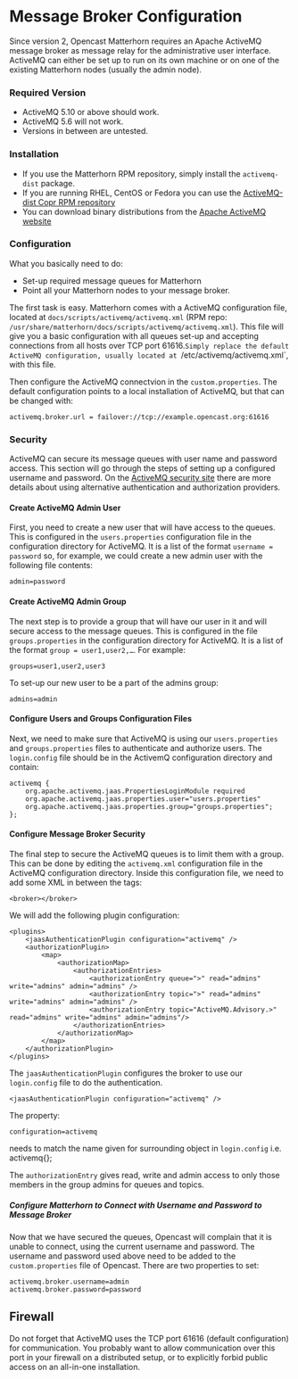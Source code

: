 Message Broker Configuration
============================

Since version 2, Opencast Matterhorn requires an Apache ActiveMQ message broker as message relay for the administrative
user interface. ActiveMQ can either be set up to run on its own machine or on one of the existing Matterhorn nodes
(usually the admin node).

### Required Version

 - ActiveMQ 5.10 or above should work.
 - ActiveMQ 5.6 will not work.
 - Versions in between are untested.


### Installation

 - If you use the Matterhorn RPM repository, simply install the `activemq-dist` package.
 - If you are running RHEL, CentOS or Fedora you can use the [ActiveMQ-dist Copr RPM repository
   ](https://copr.fedoraproject.org/coprs/lkiesow/apache-activemq-dist/)
 - You can download binary distributions from the [Apache ActiveMQ website](http://activemq.apache.org/download.html)


### Configuration

What you basically need to do:

 - Set-up required message queues for Matterhorn
 - Point all your Matterhorn nodes to your message broker.

The first task is easy. Matterhorn comes with a ActiveMQ configuration file, located at
`docs/scripts/activemq/activemq.xml` (RPM repo: `/usr/share/matterhorn/docs/scripts/activemq/activemq.xml`). This file
will give you a basic configuration with all queues set-up and accepting connections from all hosts over TCP port
61616.`Simply replace the default ActiveMQ configuration, usually located at `/etc/activemq/activemq.xml`, with this
file.

Then configure the ActiveMQ connectvion in the `custom.properties`. The default configuration points to a local
installation of ActiveMQ, but that can be changed with:

    activemq.broker.url = failover://tcp://example.opencast.org:61616


### Security

ActiveMQ can secure its message queues with user name and password access. This section will go through the steps of
setting up a configured username and password. On the [ActiveMQ security site](http://activemq.apache.org/security.html)
there are more details about using alternative authentication and authorization providers.

#### Create ActiveMQ Admin User

First, you need to create a new user that will have access to the queues. This is configured in the `users.properties`
configuration file in the configuration directory for ActiveMQ. It is a list of the format `username = password` so, for
example, we could create a new admin user with the following file contents:

    admin=password

#### Create ActiveMQ Admin Group

The next step is to provide a group that will have our user in it and will secure access to the message queues. This is
configured in the file `groups.properties` in the configuration directory for ActiveMQ. It is a list of the format
`group = user1,user2,…`. For example:

    groups=user1,user2,user3

To set-up our new user to be a part of the admins group:

    admins=admin

#### Configure Users and Groups Configuration Files

Next, we need to make sure that ActiveMQ is using our `users.properties` and `groups.properties` files to authenticate
and authorize users. The `login.config` file should be in the ActivemQ configuration directory and contain:

    activemq {
        org.apache.activemq.jaas.PropertiesLoginModule required
        org.apache.activemq.jaas.properties.user="users.properties"
        org.apache.activemq.jaas.properties.group="groups.properties";
    };

#### Configure Message Broker Security

The final step to secure the ActiveMQ queues is to limit them with a group. This can be done by editing the
`activemq.xml` configuration file in the ActiveMQ configuration directory. Inside this configuration file, we need to
add some XML in between the tags:

    <broker></broker>

We will add the following plugin configuration:

    <plugins>
        <jaasAuthenticationPlugin configuration="activemq" />
        <authorizationPlugin>
            <map>
                <authorizationMap>
                    <authorizationEntries>
                        <authorizationEntry queue=">" read="admins" write="admins" admin="admins" />
                        <authorizationEntry topic=">" read="admins" write="admins" admin="admins" />
                        <authorizationEntry topic="ActiveMQ.Advisory.>" read="admins" write="admins" admin="admins"/>
                    </authorizationEntries>
                </authorizationMap>
            </map>
        </authorizationPlugin>
    </plugins>

The `jaasAuthenticationPlugin` configures the broker to use our `login.config` file to do the authentication.

    <jaasAuthenticationPlugin configuration="activemq" />

 The property:

    configuration=activemq

needs to match the name given for surrounding object in `login.config` i.e. activemq{};

The `authorizationEntry` gives read, write and admin access to only those members in the group admins for queues and topics.

##### Configure Matterhorn to Connect with Username and Password to Message Broker

Now that we have secured the queues, Opencast will complain that it is unable to connect, using the current username and
password. The username and password used above need to be added to the `custom.properties` file of Opencast.  There are
two properties to set:

    activemq.broker.username=admin
    activemq.broker.password=password

## Firewall

Do not forget that ActiveMQ uses the TCP port 61616 (default configuration) for communication.  You probably want to
allow communication over this port in your firewall on a distributed setup, or to explicitly forbid public access on an
all-in-one installation.

